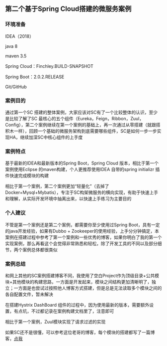 ## 第二个基于Spring Cloud搭建的微服务案例

### 环境准备

IDEA（2018）

java 8

maven 3.5

Spring Cloud：Finchley.BUILD-SNAPSHOT

Spring Boot：2.0.2.RELEASE

Git/GitHub

### 案例目的

通过第一个SC 搭建的整体案例，大家应该对SC有了一个比较整体的认识，至少是比较了解了SC 最核心的五个组件（Eureka，Feign，Ribbon，Zuul，Config），第二个案例继续在第一个案例的基础上，再一次通过从零搭建（就跟搭积木一样），回顾一个基础的微服务架构到底需要哪些组件，SC是如何一步一步实现HA，继续加深SC中核心组件的上手度

### 案例特点

基于最新的IDEA和最新版本的Spring Boot，Spring Cloud 版本，相比于第一个案例使用Eclipse 的maven构建，个人更推荐使用IDEA 自带的spring initializr 插件快速完成模块的构建

相比于第一个案例，第二个案例更加“轻量化”（去掉了Docker+Mysql+Mybatis），专注于SC构架微服务的横向实现，有助于快速上手和理解，从实际开发环境中抽离出来，以快速上手练习为主要目的

### 个人建议

不管是第一个案例还是第二个案例，都需要你至少使用过Spring Boot，具有一定的java开发经验，如果有Dubbo + Zookeeper的使用经验，上手分分钟搞定，本案例在搭建过程中参考了第一个案例和一些优秀的博客，如果你明白了我的第一个实现案例，那么再看这个会觉得非常熟悉和轻松，除了开发工具的不同以及部分细节，两个案例总体都很类似

### 案例总结

和网上其他的SC案例搭建博客不同，我使用了空白Project作为顶级目录+公共模块+其他模块的构建思路，一方面是开发起来，模块之间结构更加清晰明了，独立；一方面是也尝试过按照他人博客方式搭建，但是总是无法读取多个模块之间的各自配置文件，暂未解决

在搭建Hystrix DashBoard 组件的过程中，因为使用最新的版本，需要额外设置，有点坑，不过都记录在案例构建文档里了，注意即可

相比于第一个案例，Zuul模块实现了请求过滤的实现

如果SC还不是很懂，可以参考这位老哥的博客，每个模块的搭建都写了一篇博客，[点我](https://blog.csdn.net/forezp/article/details/69696915)

